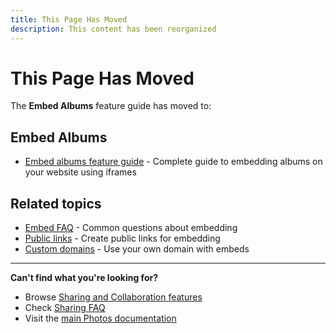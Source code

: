 ```yaml
---
title: This Page Has Moved
description: This content has been reorganized
---
```


# This Page Has Moved

The **Embed Albums** feature guide has moved to:

## Embed Albums
- [Embed albums feature guide](/photos/features/sharing-and-collaboration/embed) - Complete guide to embedding albums on your website using iframes

## Related topics
- [Embed FAQ](/photos/faq/sharing-and-collaboration#embed-albums) - Common questions about embedding
- [Public links](/photos/features/sharing-and-collaboration/public-links) - Create public links for embedding
- [Custom domains](/photos/features/sharing-and-collaboration/custom-domains/) - Use your own domain with embeds

---

**Can't find what you're looking for?**
- Browse [Sharing and Collaboration features](/photos/features/sharing-and-collaboration/share)
- Check [Sharing FAQ](/photos/faq/sharing-and-collaboration)
- Visit the [main Photos documentation](/photos/)
